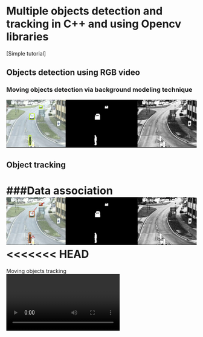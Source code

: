 #  Multiple objects detection and tracking  in C++ and using Opencv libraries<br> 
[Simple tutorial]


## Objects detection using RGB video
### Moving objects detection via background modeling technique
 
![alt=moving object detection ](./ObjectDetection.png "Moving Objects Detection")

## Object tracking
###Data association<br>
![alt=moving object tracking ](./ObjectTracking.png "Moving Objects Tracking")
<<<<<<< HEAD
=======
Moving objects tracking<br>
![Demo video Objects Tracking](https://user-images.githubusercontent.com/19721447/191731611-a85db9f8-3f68-48a6-ac48-f9a2190d73a5.mov)


